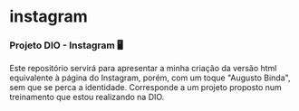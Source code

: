 # instagram
### Projeto DIO - Instagram 🖥️

Este repositório servirá para apresentar a  minha criação da versão html equivalente à página do Instagram, porém, com um toque "Augusto Binda", sem que se perca a identidade.
Corresponde a um projeto proposto num treinamento que estou realizando na DIO.
